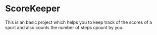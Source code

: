 # ScoreKeeper
This is an basic project which helps you to keep track of the scores of a sport and also counts the number of steps cpount by you.
